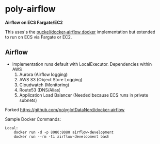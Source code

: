 # poly-airflow

**Airflow on ECS Fargate/EC2**

This uses's the [puckel/docker-airflow docker](https://github.com/puckel/docker-airflow) implementation but extended to run on ECS via Fargate or EC2.  

Airflow
-
* Implementation runs default with LocalExecutor. Dependencies within AWS
    1. Aurora (Airflow logging)
    2. AWS S3 (Object Store Logging)
    3. Cloudwatch (Monitoring)
    4. Route53 (DNS/Alias)
    5. Application Load Balancer (Needed because ECS runs in private subnets)

Forked
    https://github.com/polyglotDataNerd/docker-airflow
    
Sample Docker Commands:
    
    Local: 
        docker run -d -p 8080:8080 airflow-development
        docker run --rm -ti airflow-development bash   
    
    
    
    